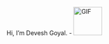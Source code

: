  Hi, I’m Devesh Goyal. - <img alt="GIF" src="https://github.com/TheDudeThatCode/TheDudeThatCode/blob/master/Assets/wave.gif" width="66" />

